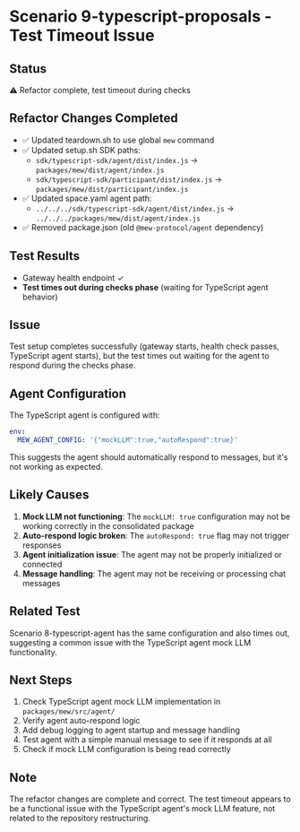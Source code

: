 # Scenario 9-typescript-proposals - Test Timeout Issue

## Status
⚠️ Refactor complete, test timeout during checks

## Refactor Changes Completed
- ✅ Updated teardown.sh to use global `mew` command
- ✅ Updated setup.sh SDK paths:
  - `sdk/typescript-sdk/agent/dist/index.js` → `packages/mew/dist/agent/index.js`
  - `sdk/typescript-sdk/participant/dist/index.js` → `packages/mew/dist/participant/index.js`
- ✅ Updated space.yaml agent path:
  - `../../../sdk/typescript-sdk/agent/dist/index.js` → `../../../packages/mew/dist/agent/index.js`
- ✅ Removed package.json (old `@mew-protocol/agent` dependency)

## Test Results
- Gateway health endpoint ✓
- **Test times out during checks phase** (waiting for TypeScript agent behavior)

## Issue
Test setup completes successfully (gateway starts, health check passes, TypeScript agent starts), but the test times out waiting for the agent to respond during the checks phase.

## Agent Configuration
The TypeScript agent is configured with:
```yaml
env:
  MEW_AGENT_CONFIG: '{"mockLLM":true,"autoRespond":true}'
```

This suggests the agent should automatically respond to messages, but it's not working as expected.

## Likely Causes
1. **Mock LLM not functioning**: The `mockLLM: true` configuration may not be working correctly in the consolidated package
2. **Auto-respond logic broken**: The `autoRespond: true` flag may not trigger responses
3. **Agent initialization issue**: The agent may not be properly initialized or connected
4. **Message handling**: The agent may not be receiving or processing chat messages

## Related Test
Scenario 8-typescript-agent has the same configuration and also times out, suggesting a common issue with the TypeScript agent mock LLM functionality.

## Next Steps
1. Check TypeScript agent mock LLM implementation in `packages/mew/src/agent/`
2. Verify agent auto-respond logic
3. Add debug logging to agent startup and message handling
4. Test agent with a simple manual message to see if it responds at all
5. Check if mock LLM configuration is being read correctly

## Note
The refactor changes are complete and correct. The test timeout appears to be a functional issue with the TypeScript agent's mock LLM feature, not related to the repository restructuring.
